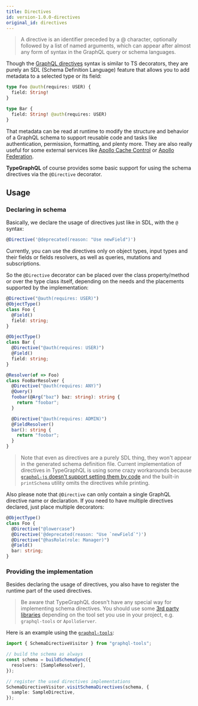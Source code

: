 ```yaml
---
title: Directives
id: version-1.0.0-directives
original_id: directives
---
```


> A directive is an identifier preceded by a @ character, optionally followed by a list of named arguments, which can appear after almost any form of syntax in the GraphQL query or schema languages.

Though the [GraphQL directives](https://www.apollographql.com/docs/graphql-tools/schema-directives/) syntax is similar to TS decorators, they are purely an SDL (Schema Definition Language) feature that allows you to add metadata to a selected type or its field:

```graphql
type Foo @auth(requires: USER) {
  field: String!
}

type Bar {
  field: String! @auth(requires: USER)
}
```

That metadata can be read at runtime to modify the structure and behavior of a GraphQL schema to support reusable code and tasks like authentication, permission, formatting, and plenty more. They are also really useful for some external services like [Apollo Cache Control](https://www.apollographql.com/docs/apollo-server/performance/caching/#adding-cache-hints-statically-in-your-schema) or [Apollo Federation](https://www.apollographql.com/docs/apollo-server/federation/introduction/#federated-schema-example).

**TypeGraphQL** of course provides some basic support for using the schema directives via the `@Directive` decorator.

## Usage

### Declaring in schema

Basically, we declare the usage of directives just like in SDL, with the `@` syntax:

```typescript
@Directive('@deprecated(reason: "Use newField")')
```

Currently, you can use the directives only on object types, input types and their fields or fields resolvers, as well as queries, mutations and subscriptions.

So the `@Directive` decorator can be placed over the class property/method or over the type class itself, depending on the needs and the placements supported by the implementation:

```typescript
@Directive("@auth(requires: USER)")
@ObjectType()
class Foo {
  @Field()
  field: string;
}

@ObjectType()
class Bar {
  @Directive("@auth(requires: USER)")
  @Field()
  field: string;
}

@Resolver(of => Foo)
class FooBarResolver {
  @Directive("@auth(requires: ANY)")
  @Query()
  foobar(@Arg("baz") baz: string): string {
    return "foobar";
  }

  @Directive("@auth(requires: ADMIN)")
  @FieldResolver()
  bar(): string {
    return "foobar";
  }
}
```

> Note that even as directives are a purely SDL thing, they won't appear in the generated schema definition file. Current implementation of directives in TypeGraphQL is using some crazy workarounds because [`graphql-js` doesn't support setting them by code](https://github.com/graphql/graphql-js/issues/1343) and the built-in `printSchema` utility omits the directives while printing.

Also please note that `@Directive` can only contain a single GraphQL directive name or declaration. If you need to have multiple directives declared, just place multiple decorators:

```typescript
@ObjectType()
class Foo {
  @Directive("@lowercase")
  @Directive('@deprecated(reason: "Use `newField`")')
  @Directive("@hasRole(role: Manager)")
  @Field()
  bar: string;
}
```

### Providing the implementation

Besides declaring the usage of directives, you also have to register the runtime part of the used directives.

> Be aware that TypeGraphQL doesn't have any special way for implementing schema directives. You should use some [3rd party libraries](https://www.apollographql.com/docs/graphql-tools/schema-directives/#implementing-schema-directives) depending on the tool set you use in your project, e.g. `graphql-tools` or `ApolloServer`.

Here is an example using the [`graphql-tools`](https://github.com/apollographql/graphql-tools):

```typescript
import { SchemaDirectiveVisitor } from "graphql-tools";

// build the schema as always
const schema = buildSchemaSync({
  resolvers: [SampleResolver],
});

// register the used directives implementations
SchemaDirectiveVisitor.visitSchemaDirectives(schema, {
  sample: SampleDirective,
});
```
